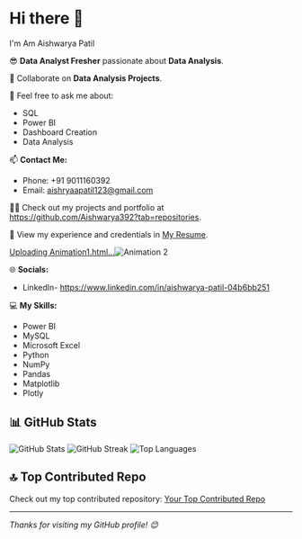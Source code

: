 # Hi there 👋
I'm Am Aishwarya Patil

😎 **Data Analyst Fresher** passionate about **Data Analysis**.

🔭 Collaborate on **Data Analysis Projects**.

💬 Feel free to ask me about:
- SQL
- Power BI
- Dashboard Creation
- Data Analysis

📫 **Contact Me:**
- Phone: +91 9011160392
- Email: aishryaapatil123@gmail.com

👨‍💻 Check out my projects and portfolio at https://github.com/Aishwarya392?tab=repositories.

📄 View my experience and credentials in [My Resume](#).

[Uploading Animation1.html…]()![Animation 2](https://github.com/user-attachments/assets/7c40606c-c5bf-4f12-91d4-b8ad19c06c05)



🌐 **Socials:**
- LinkedIn- https://www.linkedin.com/in/aishwarya-patil-04b6bb251
  
💻 **My Skills:**
- Power BI
- MySQL
- Microsoft Excel
- Python
- NumPy
- Pandas
- Matplotlib
- Plotly

## 📊 GitHub Stats

![GitHub Stats](https://github-readme-stats.vercel.app/api?username=Aishwarya392&show_icons=true&hide_border=true)
![GitHub Streak](https://github-readme-streak-stats.herokuapp.com/?user=Aishwarya392&hide_border=true)
![Top Languages](https://github-readme-stats.vercel.app/api/top-langs/?username=Aishwarya392&layout=compact)

## 🔝 Top Contributed Repo

Check out my top contributed repository: [Your Top Contributed Repo](https://github.com/Aishwarya392/your-repo)

---

*Thanks for visiting my GitHub profile! 😊*
